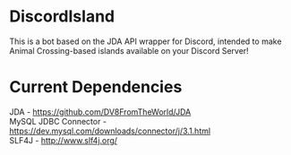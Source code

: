 # DiscordIsland
This is a bot based on the JDA API wrapper for Discord, intended to make Animal Crossing-based islands available on your Discord Server!
# Current Dependencies
JDA - https://github.com/DV8FromTheWorld/JDA  
MySQL JDBC Connector - https://dev.mysql.com/downloads/connector/j/3.1.html  
SLF4J - http://www.slf4j.org/  
